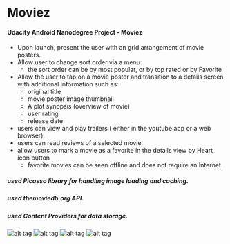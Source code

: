 # Moviez

#### Udacity Android Nanodegree Project - Moviez



* Upon launch, present the user with an grid arrangement of movie posters.
* Allow user to change sort order via a menu:
    * the sort order can be by most popular, or by top rated or by Favorite
* Allow the user to tap on a movie poster and transition to a details screen with additional information such as:
    * original title
    * movie poster image thumbnail
    * A plot synopsis (overview of movie)
    * user rating 
    * release date
* users can view and play trailers ( either in the youtube app or a web browser).
* users can read reviews of a selected movie.
* allow users to mark a movie as a favorite in the details view by Heart icon button
    * favorite movies  can be seen offline and does not require an Internet.



##### used Picasso library for handling image loading and caching.
##### used  themoviedb.org API.
##### used Content Providers for data storage.
 
 
![alt tag](https://github.com/Gr8manish/StockHawk/blob/master/Screenshots/StockHawk1.png "Stock Hawk") ![alt tag](https://github.com/Gr8manish/StockHawk/blob/master/Screenshots/StockHawk2.png "Stock Hawk")
![alt tag](https://github.com/Gr8manish/StockHawk/blob/master/Screenshots/StockHawk3.png "Stock Hawk") ![alt tag](https://github.com/Gr8manish/StockHawk/blob/master/Screenshots/StockHawk4.png "Stock Hawk")


    


